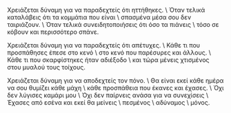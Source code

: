 Χρειάζεται δύναμη για να παραδεχτείς ότι ηττήθηκες. \\
Όταν τελικά καταλάβεις ότι τα κομμάτια που είναι \\
σπασμένα μέσα σου δεν ταιριάζουν. \\
Όταν τελικά συνειδητοποιήσεις ότι όσο τα πιάνεις \\
τόσο σε κόβουν και περισσότερο σπάνε. 

Χρειάζεται δύναμη για να παραδεχτείς ότι απέτυχες. \\
Κάθε τι που προσπάθησες έπεσε στο κενό \\
στο κενό που παρέσυρες και άλλους. \\
Κάθε τι που σκαρφίστηκες ήταν αδιέξοδο \\
και τώρα μένεις χτισμένος στου μυαλού τους τοίχους.

Χρειάζεται δύναμη για να αποδεχτείς τον πόνο. \\
Θα είναι εκεί κάθε ημέρα να σου θυμίζει κάθε μάχη \\
κάθε προσπάθεια που έκανες και έχασες. \\
Όχι δεν λύγισες καμάρι μου \\
Όχι δεν παίρνεις ανάσα για να συνεχίσεις \\
Έχασες από εσένα και εκεί θα μείνεις \\
πεσμένος \\
αδύναμος \\
μόνος.

